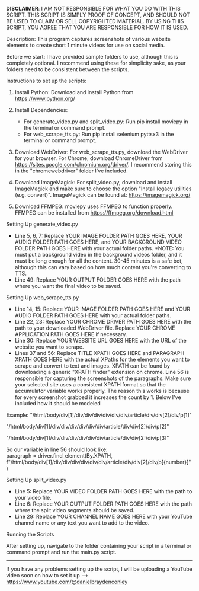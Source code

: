 **DISCLAIMER**: I AM NOT RESPONSIBLE FOR WHAT YOU DO WITH THIS SCRIPT. THIS SCRIPT IS SIMPLY PROOF OF CONCEPT, AND SHOULD NOT BE USED TO CLAIM OR SELL COPYRIGHTED MATERIAL. BY USING THIS SCRIPT, YOU AGREE THAT YOU ARE RESPONSIBLE FOR HOW IT IS USED.

Description: This program captures screenshots of various website elements to create short 1 minute videos for use on social media.

Before we start: I have provided sample folders to use, although this is completely optional. I recommend using these for simplicity sake, as your folders need to be consistent between the scripts.

Instructions to set up the scripts:

1. Install Python: Download and install Python from https://www.python.org/

2. Install Dependencies:
   - For generate_video.py and split_video.py: 
     Run pip install moviepy in the terminal or command prompt.
   - For web_scrape_tts.py: 
     Run pip install selenium pyttsx3 in the terminal or command prompt.

3. Download WebDriver: For web_scrape_tts.py, download the WebDriver for your browser. For Chrome, download ChromeDriver from https://sites.google.com/chromium.org/driver/. I recommend storing this in the "chromewebdriver" folder I've included.

4. Download ImageMagick: For split_video.py, download and install ImageMagick and make sure to choose the option "Install legacy utilities (e.g. convert)". ImageMagick can be found at: https://imagemagick.org/

5. Download FFMPEG: moviepy uses FFMPEG to function properly. FFMPEG can be installed from https://ffmpeg.org/download.html



Setting Up generate_video.py

- Line 5, 6, 7: Replace YOUR IMAGE FOLDER PATH GOES HERE, YOUR AUDIO FOLDER PATH GOES HERE, and YOUR BACKGROUND VIDEO FOLDER PATH GOES HERE with your actual folder paths. *NOTE: You must put a background video in the background videos folder, and it must be long enough for all the content. 30-45 minutes is a safe bet, although this can vary based on how much content you're converting to TTS.
- Line 49: Replace YOUR OUTPUT FOLDER GOES HERE with the path where you want the final video to be saved.



Setting Up web_scrape_tts.py

- Line 14, 15: Replace YOUR IMAGE FOLDER PATH GOES HERE and YOUR AUDIO FOLDER PATH GOES HERE with your actual folder paths.
- Line 22, 23: Replace YOUR CHROME DRIVER PATH GOES HERE with the path to your downloaded WebDriver file. Replace YOUR CHROME APPLICATION PATH GOES HERE if necessary.
- Line 30: Replace YOUR WEBSITE URL GOES HERE with the URL of the website you want to scrape.
- Lines 37 and 56: Replace TITLE XPATH GOES HERE and PARAGRAPH XPATH GOES HERE with the actual XPaths for the elements you want to scrape and convert to text and images. XPATH can be found by downloading a generic "XPATH finder" extension on chrome. Line 56 is responsible for capturing the screenshots of the paragraphs. Make sure your selected site uses a consistent XPATH format so that the accumulator variable works properly. The reason this works is because for every screenshot grabbed it increases the count by 1. Below I've included how it should be modeled

Example:
"/html/body/div[1]/div/div/div/div/div/div/article/div/div[2]/div/p[1]"

"/html/body/div[1]/div/div/div/div/div/div/article/div/div[2]/div/p[2]"

"/html/body/div[1]/div/div/div/div/div/div/article/div/div[2]/div/p[3]"
                                                                    
So our variable in line 56 should look like:   
paragraph = driver.find_element(By.XPATH, f"/html/body/div[1]/div/div/div/div/div/div/article/div/div[2]/div/p[{number}]")                                                    



Setting Up split_video.py

- Line 5: Replace YOUR VIDEO FOLDER PATH GOES HERE with the path to your video file.
- Line 6: Replace YOUR OUTPUT FOLDER PATH GOES HERE with the path where the split video segments should be saved.
- Line 29: Replace YOUR CHANNEL NAME GOES HERE with your YouTube channel name or any text you want to add to the video.



Running the Scripts

After setting up, navigate to the folder containing your script in a terminal or command prompt and run the main.py script.

--- 


If you have any problems setting up the script, I will be uploading a YouTube video soon on how to set it up --> https://www.youtube.com/@danielbraydenconley

